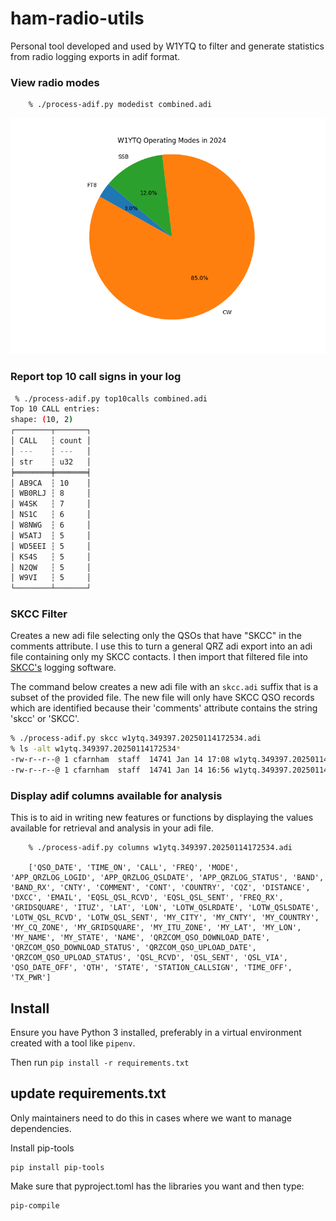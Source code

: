 # ham-radio-utils

Personal tool developed and used by W1YTQ to filter and generate statistics from radio logging exports in adif format.

### View radio modes

        % ./process-adif.py modedist combined.adi

![Pie chart showing radio modes](./radio_mode_dist.png)

### Report top 10 call signs in your log

```bash
 % ./process-adif.py top10calls combined.adi
Top 10 CALL entries:
shape: (10, 2)
┌────────┬───────┐
│ CALL   ┆ count │
│ ---    ┆ ---   │
│ str    ┆ u32   │
╞════════╪═══════╡
│ AB9CA  ┆ 10    │
│ WB0RLJ ┆ 8     │
│ W4SK   ┆ 7     │
│ NS1C   ┆ 6     │
│ W8NWG  ┆ 6     │
│ W5ATJ  ┆ 5     │
│ WD5EEI ┆ 5     │
│ KS4S   ┆ 5     │
│ N2QW   ┆ 5     │
│ W9VI   ┆ 5     │
└────────┴───────┘

```

### SKCC Filter

Creates a new adi file selecting only the QSOs that have "SKCC" in the comments attribute. I use this to turn a general
QRZ adi export into an adi file containing only my SKCC contacts. I then import that filtered file into [SKCC's](https://www.skccgroup.com/)
logging software.

The command below creates a new adi file with an `skcc.adi` suffix that is a subset of the provided file. The new file
will only have SKCC QSO records which are identified because their 'comments' attribute contains the string 'skcc' or 'SKCC'.

```bash
% ./process-adif.py skcc w1ytq.349397.20250114172534.adi
% ls -alt w1ytq.349397.20250114172534*
-rw-r--r--@ 1 cfarnham  staff  14741 Jan 14 17:08 w1ytq.349397.20250114172534.skcc.adi
-rw-r--r--@ 1 cfarnham  staff  14741 Jan 14 16:56 w1ytq.349397.20250114172534.adi
```

### Display adif columns available for analysis

This is to aid in writing new features or functions by displaying the values
available for retrieval and analysis in your adi file.


        % ./process-adif.py columns w1ytq.349397.20250114172534.adi

        ['QSO_DATE', 'TIME_ON', 'CALL', 'FREQ', 'MODE', 'APP_QRZLOG_LOGID', 'APP_QRZLOG_QSLDATE', 'APP_QRZLOG_STATUS', 'BAND', 'BAND_RX', 'CNTY', 'COMMENT', 'CONT', 'COUNTRY', 'CQZ', 'DISTANCE', 'DXCC', 'EMAIL', 'EQSL_QSL_RCVD', 'EQSL_QSL_SENT', 'FREQ_RX', 'GRIDSQUARE', 'ITUZ', 'LAT', 'LON', 'LOTW_QSLRDATE', 'LOTW_QSLSDATE', 'LOTW_QSL_RCVD', 'LOTW_QSL_SENT', 'MY_CITY', 'MY_CNTY', 'MY_COUNTRY', 'MY_CQ_ZONE', 'MY_GRIDSQUARE', 'MY_ITU_ZONE', 'MY_LAT', 'MY_LON', 'MY_NAME', 'MY_STATE', 'NAME', 'QRZCOM_QSO_DOWNLOAD_DATE', 'QRZCOM_QSO_DOWNLOAD_STATUS', 'QRZCOM_QSO_UPLOAD_DATE', 'QRZCOM_QSO_UPLOAD_STATUS', 'QSL_RCVD', 'QSL_SENT', 'QSL_VIA', 'QSO_DATE_OFF', 'QTH', 'STATE', 'STATION_CALLSIGN', 'TIME_OFF', 'TX_PWR']


## Install

Ensure you have Python 3 installed, preferably in a virtual environment created with a tool like `pipenv`.

Then run `pip install -r requirements.txt`


## update requirements.txt

Only maintainers need to do this in cases where we want to manage dependencies.

Install pip-tools

    pip install pip-tools

Make sure that pyproject.toml has the libraries you want and then type:

    pip-compile
